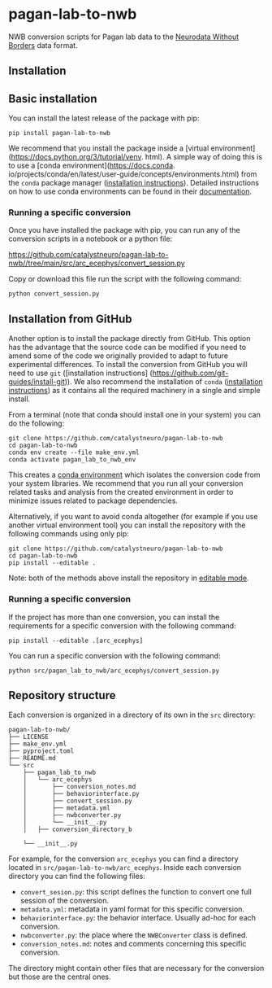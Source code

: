 # pagan-lab-to-nwb
NWB conversion scripts for Pagan lab data to the
[Neurodata Without Borders](https://nwb-overview.readthedocs.io/) data format.


## Installation
## Basic installation

You can install the latest release of the package with pip:

```
pip install pagan-lab-to-nwb
```

We recommend that you install the package inside a [virtual environment](https://docs.python.org/3/tutorial/venv.
html). A simple way of doing this is to use a [conda environment](https://docs.conda.
io/projects/conda/en/latest/user-guide/concepts/environments.html) from the `conda` package manager ([installation
instructions](https://docs.conda.io/en/latest/miniconda.html)). Detailed instructions on how to use conda
environments can be found in their [documentation](https://docs.conda.io/projects/conda/en/latest/user-guide/tasks/manage-environments.html).

### Running a specific conversion
Once you have installed the package with pip, you can run any of the conversion scripts in a notebook or a python file:

https://github.com/catalystneuro/pagan-lab-to-nwb//tree/main/src/arc_ecephys/convert_session.py

Copy or download this file run the script with the following command:

```
python convert_session.py
```

## Installation from GitHub
Another option is to install the package directly from GitHub. This option has the advantage that the source code
can be modified if you need to amend some of the code we originally provided to adapt to future experimental
differences. To install the conversion from GitHub you will need to use `git` ([installation instructions] (https://github.com/git-guides/install-git)).
We also recommend the installation of `conda` ([installation instructions](https://docs.conda.io/en/latest/miniconda.html)) as it contains all the required
machinery in a single and simple install.

From a terminal (note that conda should install one in your system) you can do the following:

```
git clone https://github.com/catalystneuro/pagan-lab-to-nwb
cd pagan-lab-to-nwb
conda env create --file make_env.yml
conda activate pagan_lab_to_nwb_env
```

This creates a [conda environment](https://docs.conda.io/projects/conda/en/latest/user-guide/concepts/environments.html) which isolates the conversion code from your system libraries.  We recommend that you run all your conversion related tasks and analysis from the created environment in order to minimize issues related to package dependencies.

Alternatively, if you want to avoid conda altogether (for example if you use another virtual environment tool) you
can install the repository with the following commands using only pip:

```
git clone https://github.com/catalystneuro/pagan-lab-to-nwb
cd pagan-lab-to-nwb
pip install --editable .
```

Note:
both of the methods above install the repository in [editable mode](https://pip.pypa.io/en/stable/cli/pip_install/#editable-installs).

### Running a specific conversion
If the project has more than one conversion, you can install the requirements for a specific conversion with the following command:
```
pip install --editable .[arc_ecephys]
```

You can run a specific conversion with the following command:
```
python src/pagan_lab_to_nwb/arc_ecephys/convert_session.py
```

## Repository structure
Each conversion is organized in a directory of its own in the `src` directory:

    pagan-lab-to-nwb/
    ├── LICENSE
    ├── make_env.yml
    ├── pyproject.toml
    ├── README.md
    └── src
        ├── pagan_lab_to_nwb
        │   └── arc_ecephys
        │       ├── conversion_notes.md
        │       ├── behaviorinterface.py
        │       ├── convert_session.py
        │       ├── metadata.yml
        │       ├── nwbconverter.py
        │       └── __init__.py
        │   ├── conversion_directory_b

        └── __init__.py

For example, for the conversion `arc_ecephys` you can find a directory located in `src/pagan-lab-to-nwb/arc_ecephys`.
Inside each conversion directory you can find the following files:


* `convert_sesion.py`: this script defines the function to convert one full session of the conversion.
* `metadata.yml`: metadata in yaml format for this specific conversion.
* `behaviorinterface.py`: the behavior interface. Usually ad-hoc for each conversion.
* `nwbconverter.py`: the place where the `NWBConverter` class is defined.
* `conversion_notes.md`: notes and comments concerning this specific conversion.

The directory might contain other files that are necessary for the conversion but those are the central ones.
